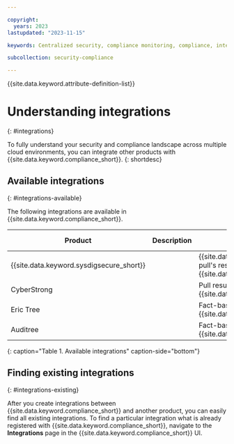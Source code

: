 ```yaml
---

copyright:
  years: 2023
lastupdated: "2023-11-15"

keywords: Centralized security, compliance monitoring, compliance, integration

subcollection: security-compliance

---
```


{{site.data.keyword.attribute-definition-list}}


# Understanding integrations
{: #integrations}

To fully understand your security and compliance landscape across multiple cloud environments, you can integrate other products with {{site.data.keyword.compliance_short}}.
{: shortdesc}




## Available integrations
{: #integrations-available}

The following integrations are available in {{site.data.keyword.compliance_short}}. 

| Product | Description | Data model | Getting started |
|---------|-------------|------------|-----------------|
| {{site.data.keyword.sysdigsecure_short}} |  | {{site.data.keyword.compliance_short}} pull's results from {{site.data.keyword.sysdigsecure_short}} | [![Note icon](../../icons/note_icon.svg)](/docs/security-compliance?topic=security-compliance-setup-workload-protection) |
| CyberStrong |  | Pull results from {{site.data.keyword.compliance_short}} | [![Note icon](../../icons/note_icon.svg)](https://support.cybersaint.io/hc/en-us/categories/8496076077165-Knowledge-Library) |<internal>
| Eric Tree | | Fact-based results push to {{site.data.keyword.compliance_short}} | [![Note icon](../../icons/note_icon.svg)](/docs/security-compliance?topic=security-compliance) |
| Auditree | | Fact-based results push to {{site.data.keyword.compliance_short}} | [![Note icon](../../icons/note_icon.svg)](/docs/security-compliance?topic=security-compliance) |</internal>
{: caption="Table 1. Available integrations" caption-side="bottom"}


## Finding existing integrations
{: #integrations-existing}

After you create integrations between {{site.data.keyword.compliance_short}} and another product, you can easily find all existing integrations. To find a particular integration what is already registered with {{site.data.keyword.compliance_short}}, navigate to the **Integrations** page in the {{site.data.keyword.compliance_short}} UI. 


